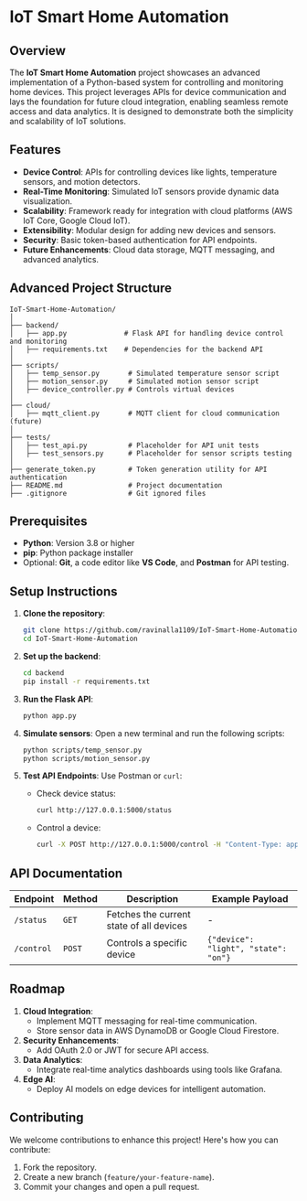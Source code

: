# IoT Smart Home Automation

## Overview
The **IoT Smart Home Automation** project showcases an advanced implementation of a Python-based system for controlling and monitoring home devices. This project leverages APIs for device communication and lays the foundation for future cloud integration, enabling seamless remote access and data analytics. It is designed to demonstrate both the simplicity and scalability of IoT solutions.

## Features
- **Device Control**: APIs for controlling devices like lights, temperature sensors, and motion detectors.
- **Real-Time Monitoring**: Simulated IoT sensors provide dynamic data visualization.
- **Scalability**: Framework ready for integration with cloud platforms (AWS IoT Core, Google Cloud IoT).
- **Extensibility**: Modular design for adding new devices and sensors.
- **Security**: Basic token-based authentication for API endpoints.
- **Future Enhancements**: Cloud data storage, MQTT messaging, and advanced analytics.

## Advanced Project Structure
```
IoT-Smart-Home-Automation/
│
├── backend/
│   ├── app.py              # Flask API for handling device control and monitoring
│   ├── requirements.txt    # Dependencies for the backend API
│
├── scripts/
│   ├── temp_sensor.py       # Simulated temperature sensor script
│   ├── motion_sensor.py     # Simulated motion sensor script
│   ├── device_controller.py # Controls virtual devices
│
├── cloud/
│   ├── mqtt_client.py       # MQTT client for cloud communication (future)
│
├── tests/
│   ├── test_api.py          # Placeholder for API unit tests
│   ├── test_sensors.py      # Placeholder for sensor scripts testing
│
├── generate_token.py        # Token generation utility for API authentication
├── README.md                # Project documentation
├── .gitignore               # Git ignored files
```

## Prerequisites
- **Python**: Version 3.8 or higher
- **pip**: Python package installer
- Optional: **Git**, a code editor like **VS Code**, and **Postman** for API testing.

## Setup Instructions
1. **Clone the repository**:
   ```bash
   git clone https://github.com/ravinalla1109/IoT-Smart-Home-Automation.git
   cd IoT-Smart-Home-Automation
   ```

2. **Set up the backend**:
   ```bash
   cd backend
   pip install -r requirements.txt
   ```

3. **Run the Flask API**:
   ```bash
   python app.py
   ```

4. **Simulate sensors**:
   Open a new terminal and run the following scripts:
   ```bash
   python scripts/temp_sensor.py
   python scripts/motion_sensor.py
   ```

5. **Test API Endpoints**:
   Use Postman or `curl`:
   - Check device status:
     ```bash
     curl http://127.0.0.1:5000/status
     ```
   - Control a device:
     ```bash
     curl -X POST http://127.0.0.1:5000/control -H "Content-Type: application/json" -d "{\"device\": \"light\", \"state\": \"on\"}"
     ```

## API Documentation
| Endpoint         | Method | Description                              | Example Payload            |
|-------------------|--------|------------------------------------------|----------------------------|
| `/status`        | `GET`  | Fetches the current state of all devices | -                          |
| `/control`       | `POST` | Controls a specific device               | `{"device": "light", "state": "on"}` |

## Roadmap
1. **Cloud Integration**:
   - Implement MQTT messaging for real-time communication.
   - Store sensor data in AWS DynamoDB or Google Cloud Firestore.
2. **Security Enhancements**:
   - Add OAuth 2.0 or JWT for secure API access.
3. **Data Analytics**:
   - Integrate real-time analytics dashboards using tools like Grafana.
4. **Edge AI**:
   - Deploy AI models on edge devices for intelligent automation.

## Contributing
We welcome contributions to enhance this project! Here's how you can contribute:
1. Fork the repository.
2. Create a new branch (`feature/your-feature-name`).
3. Commit your changes and open a pull request.
